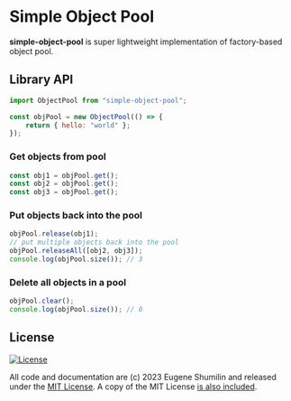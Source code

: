 # Simple Object Pool

**simple-object-pool** is super lightweight implementation of factory-based object pool.

## Library API

```js
import ObjectPool from "simple-object-pool";

const objPool = new ObjectPool(() => {
    return { hello: "world" };
});
```

### Get objects from pool

```js
const obj1 = objPool.get();
const obj2 = objPool.get();
const obj3 = objPool.get();
```

### Put objects back into the pool

```js
objPool.release(obj1);
// put multiple objects back into the pool
objPool.releaseAll([obj2, obj3]);
console.log(objPool.size()); // 3
```

### Delete all objects in a pool

```js
objPool.clear();
console.log(objPool.size()); // 0
```

## License

[![License](https://img.shields.io/badge/license-MIT-a1356a)](LICENSE.txt)

All code and documentation are (c) 2023 Eugene Shumilin and released under the [MIT License](http://getify.mit-license.org/). A copy of the MIT License [is also included](LICENSE.txt).
